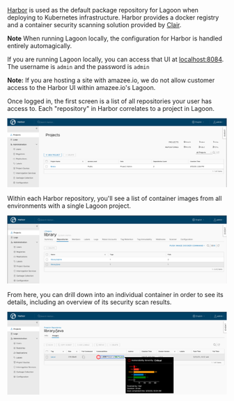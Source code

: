 [Harbor](https://goharbor.io/) is used as the default package repository for Lagoon when deploying to Kubernetes infrastructure. Harbor provides a docker registry and a container security scanning solution provided by [Clair](https://coreos.com/clair/docs/latest/).

**Note** When running Lagoon locally, the configuration for Harbor is handled entirely automagically.

If you are running Lagoon locally, you can access that UI at [localhost:8084](https://localhost:8084/). The username is `admin` and the password is `admin`

**Note:** If you are hosting a site with amazee.io, we do not allow customer access to the Harbor UI within amazee.io's Lagoon. 

Once logged in, the first screen is a list of all repositories your user has access to. Each "repository" in Harbor correlates to a project in Lagoon.

![Harbor Projects Overview](projects_overview.png)

Within each Harbor repository, you'll see a list of container images from all environments with a single Lagoon project.

![Harbor Repositories Overview](repositories_overview.png)

From here, you can drill down into an individual container in order to see its details, including an overview of its security scan results.

![Harbor Container Overview](container_overview.png)
